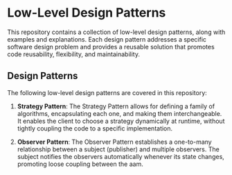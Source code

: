 # Low-Level Design Patterns

This repository contains a collection of low-level design patterns, along with examples and explanations. Each design pattern addresses a specific software design problem and provides a reusable solution that promotes code reusability, flexibility, and maintainability.

## Design Patterns

The following low-level design patterns are covered in this repository:

1. **Strategy Pattern**: The Strategy Pattern allows for defining a family of algorithms, encapsulating each one, and making them interchangeable. It enables the client to choose a strategy dynamically at runtime, without tightly coupling the code to a specific implementation.

2. **Observer Pattern**: The Observer Pattern establishes a one-to-many relationship between a subject (publisher) and multiple observers. The subject notifies the observers automatically whenever its state changes, promoting loose coupling between the aam.